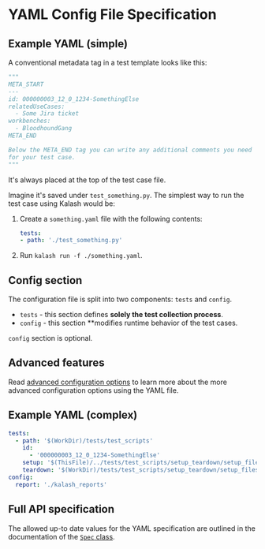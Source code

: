 # YAML Config File Specification

[YAML Spec]: #yaml-config-file-specification
[Kalash Spec From Code]: #kalash.config.Spec

## Example YAML (simple)

A conventional metadata tag in a test template looks like this:

```python
"""
META_START
---
id: 000000003_12_0_1234-SomethingElse 
relatedUseCases:
  - Some Jira ticket
workbenches:
  - BloodhoundGang
META_END

Below the META_END tag you can write any additional comments you need
for your test case.
"""
```

It's always placed at the top of the test case file.

Imagine it's saved under `test_something.py`. The simplest way to run the test case using Kalash would be:

1. Create a `something.yaml` file with the following contents:

    ```yaml
    tests:
    - path: './test_something.py'
    ```

2. Run `kalash run -f ./something.yaml`.

## Config section

The configuration file is split into two components: `tests` and `config`.

* `tests` - this section defines **solely the test collection process**.
* `config` - this section **modifies runtime behavior of the test cases.

`config` section is optional.

## Advanced features

Read [advanced configuration options](advanced_config.md#base-directory-resolution-in-config-files) to learn more about the more advanced configuration options using the YAML file.

## Example YAML (complex)

```yaml
tests:
  - path: '$(WorkDir)/tests/test_scripts'
    id:
      - '000000003_12_0_1234-SomethingElse'
    setup: '$(ThisFile)/../tests/test_scripts/setup_teardown/setup_files/setup.py'
    teardown: '$(WorkDir)/tests/test_scripts/setup_teardown/setup_files/teardown.py'
config:
  report: './kalash_reports'
```

## Full API specification

The allowed up-to date values for the YAML specification are outlined in the documentation of the [`Spec` class][Kalash Spec From Code].
